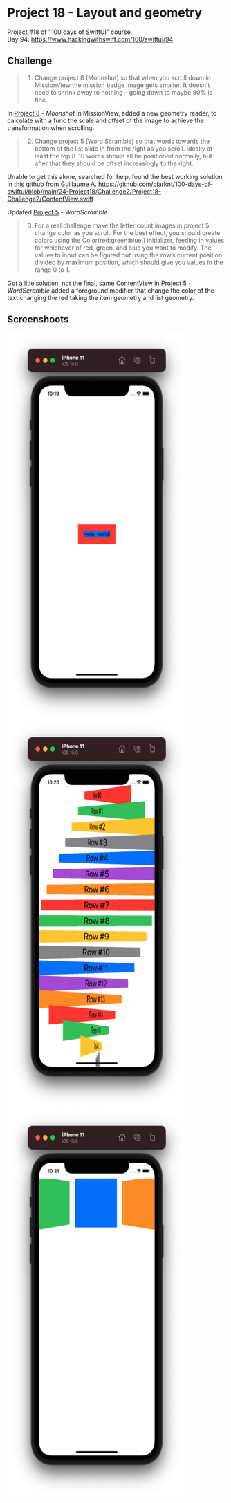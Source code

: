 # Project 18 - Layout and geometry

Project #18 of "100 days of SwiftUI" course.</br>
Day 94: https://www.hackingwithswift.com/100/swiftui/94

## Challenge

>1. Change project 8 (Moonshot) so that when you scroll down in MissionView the mission badge image gets smaller. It doesn’t need to shrink away to nothing – going down to maybe 80% is fine.

In [Project 8](8-Moonshot) - *Moonshot* in MissionView, added a new geometry reader, to calculate with a func the scale and offset of the image to achieve the transformation when scrolling.

>2. Change project 5 (Word Scramble) so that words towards the bottom of the list slide in from the right as you scroll. Ideally at least the top 8-10 words should all be positioned normally, but after that they should be offset increasingly to the right.

Unable to get this alone, searched for help, found the best working solution in this github from Guillaume A. https://github.com/clarknt/100-days-of-swiftui/blob/main/24-Project18/Challenge2/Project18-Challenge2/ContentView.swift

Updated [Project 5](05-WordScramble) - *WordScramble*

>3. For a real challenge make the letter count images in project 5 change color as you scroll. For the best effect, you should create colors using the Color(red:green:blue:) initializer, feeding in values for whichever of red, green, and blue you want to modify. The values to input can be figured out using the row’s current position divided by maximum position, which should give you values in the range 0 to 1.

Got a litle solution, not the final, same ContentView in [Project 5](05-WordScramble) - *WordScramble* added a foreground modifier that change the color of the text changing the red taking the item geometry and list geometry.

## Screenshoots

<img src="screenshots/frames.png" width="414" height="896"/><img src="screenshots/rows.png" width="414" height="896"/><img src="screenshots/horizontalScroll.png" width="414" height="896"/>
